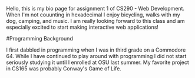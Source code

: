 Hello, this is my bio page for assignment 1 of CS290 - Web Development.  When I'm not couunting in hexadecimal I enjoy bicycling, walks with my dog, camping, and music.  I am really looking forward to this class and am especially excited to start making interactive web applications!

#Programming Background

I first dabbled in programming when I was in third grade on a Commodore 64.  While I have continued to play around with programming I did not start seriously studying it until I enrolled at OSU last summer.  My favorite project in CS165 was probably Conway's Game of Life.